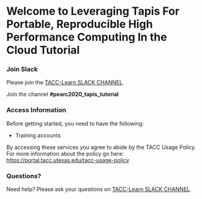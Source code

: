 Welcome to Leveraging Tapis For Portable, Reproducible High Performance Computing In the Cloud Tutorial
===


### Join Slack

Please join the [TACC-Learn SLACK CHANNEL](https://app.slack.com/client/T017118RQ68/C016TE86Y1K). 

Join the channel **#pearc2020_tapis_tutorial**


### Access Information
Before getting started, you need to have the following:

* Training accounts 

By accessing these services you agree to abide by the TACC Usage Policy. For more information about the policy go here: https://portal.tacc.utexas.edu/tacc-usage-policy
### Questions?

Need help? Please ask your questions on [TACC-Learn SLACK CHANNEL](https://app.slack.com/client/T017118RQ68/C016TE86Y1K). 




